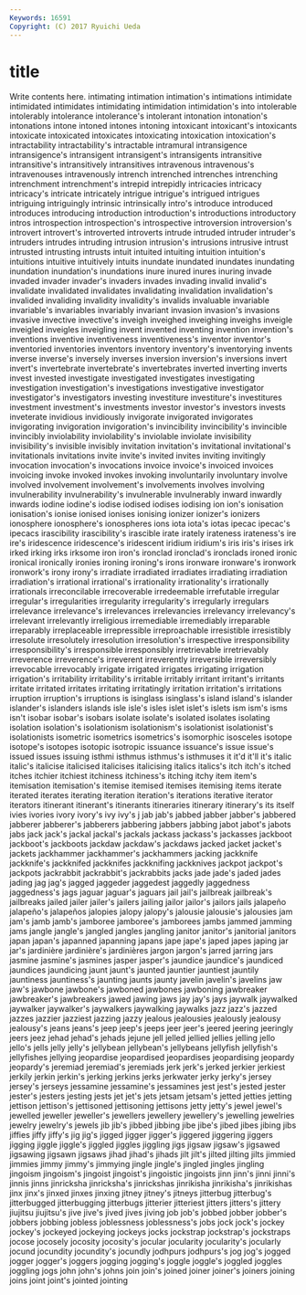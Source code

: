 ```yaml
---
Keywords: 16591 
Copyright: (C) 2017 Ryuichi Ueda
---
```


# title

Write contents here.
intimating intimation intimation's intimations
intimidate intimidated intimidates intimidating intimidation intimidation's into intolerable intolerably intolerance
intolerance's intolerant intonation intonation's intonations intone intoned intones intoning intoxicant
intoxicant's intoxicants intoxicate intoxicated intoxicates intoxicating intoxication intoxication's intractability intractability's
intractable intramural intransigence intransigence's intransigent intransigent's intransigents intransitive intransitive's intransitively
intransitives intravenous intravenous's intravenouses intravenously intrench intrenched intrenches intrenching intrenchment
intrenchment's intrepid intrepidly intricacies intricacy intricacy's intricate intricately intrigue intrigue's
intrigued intrigues intriguing intriguingly intrinsic intrinsically intro's introduce introduced introduces
introducing introduction introduction's introductions introductory intros introspection introspection's introspective introversion
introversion's introvert introvert's introverted introverts intrude intruded intruder intruder's intruders
intrudes intruding intrusion intrusion's intrusions intrusive intrust intrusted intrusting intrusts
intuit intuited intuiting intuition intuition's intuitions intuitive intuitively intuits inundate
inundated inundates inundating inundation inundation's inundations inure inured inures inuring
invade invaded invader invader's invaders invades invading invalid invalid's invalidate
invalidated invalidates invalidating invalidation invalidation's invalided invaliding invalidity invalidity's invalids
invaluable invariable invariable's invariables invariably invariant invasion invasion's invasions invasive
invective invective's inveigh inveighed inveighing inveighs inveigle inveigled inveigles inveigling
invent invented inventing invention invention's inventions inventive inventiveness inventiveness's inventor
inventor's inventoried inventories inventors inventory inventory's inventorying invents inverse inverse's
inversely inverses inversion inversion's inversions invert invert's invertebrate invertebrate's invertebrates
inverted inverting inverts invest invested investigate investigated investigates investigating investigation
investigation's investigations investigative investigator investigator's investigators investing investiture investiture's investitures
investment investment's investments investor investor's investors invests inveterate invidious invidiously
invigorate invigorated invigorates invigorating invigoration invigoration's invincibility invincibility's invincible invincibly
inviolability inviolability's inviolable inviolate invisibility invisibility's invisible invisibly invitation invitation's
invitational invitational's invitationals invitations invite invite's invited invites inviting invitingly
invocation invocation's invocations invoice invoice's invoiced invoices invoicing invoke invoked
invokes invoking involuntarily involuntary involve involved involvement involvement's involvements involves
involving invulnerability invulnerability's invulnerable invulnerably inward inwardly inwards iodine iodine's
iodise iodised iodises iodising ion ion's ionisation ionisation's ionise ionised
ionises ionising ionizer ionizer's ionizers ionosphere ionosphere's ionospheres ions iota
iota's iotas ipecac ipecac's ipecacs irascibility irascibility's irascible irate irately
irateness irateness's ire ire's iridescence iridescence's iridescent iridium iridium's iris
iris's irises irk irked irking irks irksome iron iron's ironclad
ironclad's ironclads ironed ironic ironical ironically ironies ironing ironing's irons
ironware ironware's ironwork ironwork's irony irony's irradiate irradiated irradiates irradiating
irradiation irradiation's irrational irrational's irrationality irrationality's irrationally irrationals irreconcilable irrecoverable
irredeemable irrefutable irregular irregular's irregularities irregularity irregularity's irregularly irregulars irrelevance
irrelevance's irrelevances irrelevancies irrelevancy irrelevancy's irrelevant irrelevantly irreligious irremediable irremediably
irreparable irreparably irreplaceable irrepressible irreproachable irresistible irresistibly irresolute irresolutely irresolution
irresolution's irrespective irresponsibility irresponsibility's irresponsible irresponsibly irretrievable irretrievably irreverence irreverence's
irreverent irreverently irreversible irreversibly irrevocable irrevocably irrigate irrigated irrigates irrigating
irrigation irrigation's irritability irritability's irritable irritably irritant irritant's irritants irritate
irritated irritates irritating irritatingly irritation irritation's irritations irruption irruption's irruptions
is isinglass isinglass's island island's islander islander's islanders islands isle
isle's isles islet islet's islets ism ism's isms isn't isobar
isobar's isobars isolate isolate's isolated isolates isolating isolation isolation's isolationism
isolationism's isolationist isolationist's isolationists isometric isometrics isometrics's isomorphic isosceles isotope
isotope's isotopes isotopic isotropic issuance issuance's issue issue's issued issues
issuing isthmi isthmus isthmus's isthmuses it it'd it'll it's italic
italic's italicise italicised italicises italicising italics italics's itch itch's itched
itches itchier itchiest itchiness itchiness's itching itchy item item's itemisation
itemisation's itemise itemised itemises itemising items iterate iterated iterates iterating
iteration iteration's iterations iterative iterator iterators itinerant itinerant's itinerants itineraries
itinerary itinerary's its itself ivies ivories ivory ivory's ivy ivy's
j jab jab's jabbed jabber jabber's jabbered jabberer jabberer's jabberers
jabbering jabbers jabbing jabot jabot's jabots jabs jack jack's jackal
jackal's jackals jackass jackass's jackasses jackboot jackboot's jackboots jackdaw jackdaw's
jackdaws jacked jacket jacket's jackets jackhammer jackhammer's jackhammers jacking jackknife
jackknife's jackknifed jackknifes jackknifing jackknives jackpot jackpot's jackpots jackrabbit jackrabbit's
jackrabbits jacks jade jade's jaded jades jading jag jag's jagged
jaggeder jaggedest jaggedly jaggedness jaggedness's jags jaguar jaguar's jaguars jail
jail's jailbreak jailbreak's jailbreaks jailed jailer jailer's jailers jailing jailor
jailor's jailors jails jalapeño jalapeño's jalapeños jalopies jalopy jalopy's jalousie
jalousie's jalousies jam jam's jamb jamb's jamboree jamboree's jamborees jambs
jammed jamming jams jangle jangle's jangled jangles jangling janitor janitor's
janitorial janitors japan japan's japanned japanning japans jape jape's japed
japes japing jar jar's jardinière jardinière's jardinières jargon jargon's jarred
jarring jars jasmine jasmine's jasmines jasper jasper's jaundice jaundice's jaundiced
jaundices jaundicing jaunt jaunt's jaunted jauntier jauntiest jauntily jauntiness jauntiness's
jaunting jaunts jaunty javelin javelin's javelins jaw jaw's jawbone jawbone's
jawboned jawbones jawboning jawbreaker jawbreaker's jawbreakers jawed jawing jaws jay
jay's jays jaywalk jaywalked jaywalker jaywalker's jaywalkers jaywalking jaywalks jazz
jazz's jazzed jazzes jazzier jazziest jazzing jazzy jealous jealousies jealously
jealousy jealousy's jeans jeans's jeep jeep's jeeps jeer jeer's jeered
jeering jeeringly jeers jeez jehad jehad's jehads jejune jell jelled
jellied jellies jelling jello jello's jells jelly jelly's jellybean jellybean's
jellybeans jellyfish jellyfish's jellyfishes jellying jeopardise jeopardised jeopardises jeopardising jeopardy
jeopardy's jeremiad jeremiad's jeremiads jerk jerk's jerked jerkier jerkiest jerkily
jerkin jerkin's jerking jerkins jerks jerkwater jerky jerky's jersey jersey's
jerseys jessamine jessamine's jessamines jest jest's jested jester jester's jesters
jesting jests jet jet's jets jetsam jetsam's jetted jetties jetting
jettison jettison's jettisoned jettisoning jettisons jetty jetty's jewel jewel's jewelled
jeweller jeweller's jewellers jewellery jewellery's jewelling jewelries jewelry jewelry's jewels
jib jib's jibbed jibbing jibe jibe's jibed jibes jibing jibs
jiffies jiffy jiffy's jig jig's jigged jigger jigger's jiggered jiggering
jiggers jigging jiggle jiggle's jiggled jiggles jiggling jigs jigsaw jigsaw's
jigsawed jigsawing jigsawn jigsaws jihad jihad's jihads jilt jilt's jilted
jilting jilts jimmied jimmies jimmy jimmy's jimmying jingle jingle's jingled
jingles jingling jingoism jingoism's jingoist jingoist's jingoistic jingoists jinn jinn's
jinni jinni's jinnis jinns jinricksha jinricksha's jinrickshas jinrikisha jinrikisha's jinrikishas
jinx jinx's jinxed jinxes jinxing jitney jitney's jitneys jitterbug jitterbug's
jitterbugged jitterbugging jitterbugs jitterier jitteriest jitters jitters's jittery jiujitsu jiujitsu's
jive jive's jived jives jiving job job's jobbed jobber jobber's
jobbers jobbing jobless joblessness joblessness's jobs jock jock's jockey jockey's
jockeyed jockeying jockeys jocks jockstrap jockstrap's jockstraps jocose jocosely jocosity
jocosity's jocular jocularity jocularity's jocularly jocund jocundity jocundity's jocundly jodhpurs
jodhpurs's jog jog's jogged jogger jogger's joggers jogging jogging's joggle
joggle's joggled joggles joggling jogs john john's johns join join's
joined joiner joiner's joiners joining joins joint joint's jointed jointing
